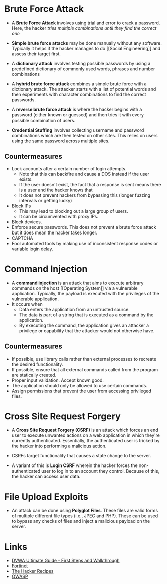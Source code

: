 # Brute Force Attack
* A **Brute Force Attack** involves using trial and error to crack a password. Here, the hacker *tries multiple combinations until they find the correct one*

* **Simple brute force attacks** may be done manually without any software. Typically it helps if the hacker manages to do [[Social Engineering]] and assess their target first.
* A **dictionary attack** involves testing possible passwords by using a predefined dictionary of commonly used words, phrases and number  combinations 
* A **hybrid brute force attack** combines a simple brute force with a dictionary attack.  The attacker starts with a list of potential words and then experiments with character combinations to find the correct passwords.
* A **reverse brute force attack** is where the hacker begins with a password (either known or guessed) and then tries it with every possible combination of users. 
* **Credential Stuffing** involves collecting username and password combinations which are then tested on other sites. This relies on users using the same password across multiple sites.

## Countermeasures
* Lock accounts after a certain number of login attempts.
	* Note that this can backfire and cause a DOS instead if the user exists.
	* If the user doesn't exist, the fact that a response is sent means there is a user and the hacker knows that
	* It does not prevent hackers from bypassing this (longer fuzzing intervals or getting lucky)
* Block IPs
	* This may lead to blocking out a large group of users.
	* It can be circumvented with proxy IPs. 
* Block devices.
* Enforce secure passwords. This does not prevent a brute force attack but it does mean the hacker takes longer. 
* CAPTCHA
* Fool automated tools by making use of inconsistent response codes or variable login delay.

# Command Injection
* A **command injection** is an attack that aims to execute arbitrary commands on the host [[Operating System]] via a vulnerable application. Typically, the payload is executed with the privileges of the vulnerable application. 
* It occurs when 
	* Data enters the application from an untrusted source.
	* The data is part of a string that is executed as a command by the application.
	* By executing the command, the application gives an attacker a privilege or capability that the attacker would not otherwise have.

## Countermeasures
* If possible, use library calls rather than external processes to recreate the desired functionality.
* If possible, ensure that all external commands called from the program are statically created.
* Proper input validation. Accept known good.
* The application should only be allowed to use certain commands.
* Assign permissions that prevent the user from accessing privileged files.

# Cross Site Request Forgery
* A **Cross Site Request Forgery (CSRF)** is an attack which forces an end user to execute unwanted actions on a web application in which they're currently authenticated. Essentially, the authenticated user is tricked by the hacker into performing a malicious action.
* CSRFs target functionality that causes a state change to the server. 

* A variant of this is **Login CSRF** wherein the hacker forces the non-authenticated user to log in to an account they control. Because of this, the hacker can access user data. 

# File Upload Exploits
* An attack can be done using **Polyglot Files**. These files are valid forms of multiple different file types (i.e., JPEG and PHP). These can be used to bypass any checks of files and inject a malicious payload on the server. 

# Links
* [DVWA Ultimate Guide - First Steps and Walkthrough](https://bughacking.com/dvwa-ultimate-guide-first-steps-and-walkthrough/#Insecure_CAPTCHA)
* [Fortinet](https://www.fortinet.com/resources/cyberglossary/types-of-cyber-attacks)
* [The Hacker Recipes](https://www.thehacker.recipes)
* [OWASP](https://owasp.org)
